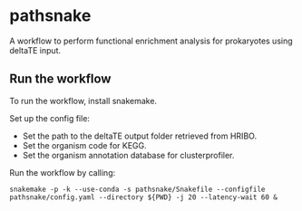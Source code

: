 # pathsnake
A workflow to perform functional enrichment analysis for prokaryotes using deltaTE input.

## Run the workflow

To run the workflow, install snakemake.

Set up the config file:

* Set the path to the deltaTE output folder retrieved from HRIBO.
* Set the organism code for KEGG.
* Set the organism annotation database for clusterprofiler.

Run the workflow by calling:

```
snakemake -p -k --use-conda -s pathsnake/Snakefile --configfile pathsnake/config.yaml --directory ${PWD} -j 20 --latency-wait 60 &
```
